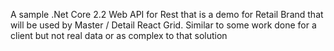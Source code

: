 
A sample .Net Core 2.2 Web API for Rest that is a demo for Retail Brand that will be used by Master / Detail React Grid. 
Similar to some work done for a client but not real data or as complex to that solution
